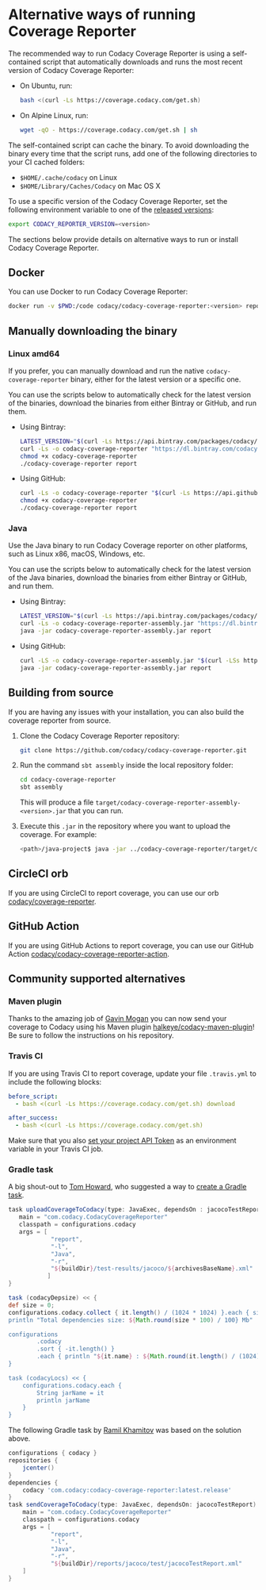 # Alternative ways of running Coverage Reporter

The recommended way to run Codacy Coverage Reporter is using a self-contained script that automatically downloads and runs the most recent version of Codacy Coverage Reporter:

-   On Ubuntu, run:

    ```bash
    bash <(curl -Ls https://coverage.codacy.com/get.sh)
    ```

-   On Alpine Linux, run:

    ```sh
    wget -qO - https://coverage.codacy.com/get.sh | sh
    ```

The self-contained script can cache the binary. To avoid downloading the binary every time that the script runs, add one of the following directories to your CI cached folders:

-   `$HOME/.cache/codacy` on Linux
-   `$HOME/Library/Caches/Codacy` on Mac OS X

To use a specific version of the Codacy Coverage Reporter, set the following environment variable to one of the [released versions](https://github.com/codacy/codacy-coverage-reporter/releases):

```bash
export CODACY_REPORTER_VERSION=<version>
```

The sections below provide details on alternative ways to run or install Codacy Coverage Reporter.

## Docker

You can use Docker to run Codacy Coverage Reporter:

```bash
docker run -v $PWD:/code codacy/codacy-coverage-reporter:<version> report
```

## Manually downloading the binary

### Linux amd64

If you prefer, you can manually download and run the native `codacy-coverage-reporter` binary, either for the latest version or a specific one.

You can use the scripts below to automatically check for the latest version of the binaries, download the binaries from either Bintray or GitHub, and run them.

-   Using Bintray:

    ```bash
    LATEST_VERSION="$(curl -Ls https://api.bintray.com/packages/codacy/Binaries/codacy-coverage-reporter/versions/_latest | jq -r .name)"
    curl -Ls -o codacy-coverage-reporter "https://dl.bintray.com/codacy/Binaries/${LATEST_VERSION}/codacy-coverage-reporter-linux"
    chmod +x codacy-coverage-reporter
    ./codacy-coverage-reporter report
    ```

-   Using GitHub:

    ```bash
    curl -Ls -o codacy-coverage-reporter "$(curl -Ls https://api.github.com/repos/codacy/codacy-coverage-reporter/releases/latest | jq -r '.assets | map({name, browser_download_url} | select(.name | contains("codacy-coverage-reporter-linux"))) | .[0].browser_download_url')"
    chmod +x codacy-coverage-reporter
    ./codacy-coverage-reporter report
    ```

### Java

Use the Java binary to run Codacy Coverage reporter on other platforms, such as Linux x86, macOS, Windows, etc.

You can use the scripts below to automatically check for the latest version of the Java binaries, download the binaries from either Bintray or GitHub, and run them.

-   Using Bintray:

    ```bash
    LATEST_VERSION="$(curl -Ls https://api.bintray.com/packages/codacy/Binaries/codacy-coverage-reporter/versions/_latest | jq -r .name)"
    curl -Ls -o codacy-coverage-reporter-assembly.jar "https://dl.bintray.com/codacy/Binaries/${LATEST_VERSION}/codacy-coverage-reporter-assembly.jar"
    java -jar codacy-coverage-reporter-assembly.jar report
    ```

-   Using GitHub:

    ```bash
    curl -LS -o codacy-coverage-reporter-assembly.jar "$(curl -LSs https://api.github.com/repos/codacy/codacy-coverage-reporter/releases/latest | jq -r '.assets | map({name, browser_download_url} | select(.name | endswith(".jar"))) | .[0].browser_download_url')"
    java -jar codacy-coverage-reporter-assembly.jar report
    ```

## Building from source

If you are having any issues with your installation, you can also build the coverage reporter from source.

1.  Clone the Codacy Coverage Reporter repository:

    ```bash
    git clone https://github.com/codacy/codacy-coverage-reporter.git
    ```

1.  Run the command `sbt assembly` inside the local repository folder:

    ```bash
    cd codacy-coverage-reporter
    sbt assembly
    ```
   
    This will produce a file `target/codacy-coverage-reporter-assembly-<version>.jar` that you can run.

1.  Execute this `.jar` in the repository where you want to upload the coverage. For example:

    ```bash
    <path>/java-project$ java -jar ../codacy-coverage-reporter/target/codacy-coverage-reporter-assembly-<version>.jar report
    ```

## CircleCI orb

If you are using CircleCI to report coverage, you can use our orb [codacy/coverage-reporter](https://circleci.com/orbs/registry/orb/codacy/coverage-reporter).

## GitHub Action

If you are using GitHub Actions to report coverage, you can use our GitHub Action [codacy/codacy-coverage-reporter-action](https://github.com/codacy/codacy-coverage-reporter-action).

## Community supported alternatives

### Maven plugin

Thanks to the amazing job of [Gavin Mogan](https://github.com/halkeye) you can now send your coverage to Codacy using his Maven plugin [halkeye/codacy-maven-plugin](https://github.com/halkeye/codacy-maven-plugin)! Be sure to follow the instructions on his repository.

### Travis CI

If you are using Travis CI to report coverage, update your file `.travis.yml` to include the following blocks:

```yaml
before_script:
  - bash <(curl -Ls https://coverage.codacy.com/get.sh) download

after_success:
  - bash <(curl -Ls https://coverage.codacy.com/get.sh)
```

Make sure that you also [set your project API Token](adding-coverage-to-your-repository.md#authenticate) as an environment variable in your Travis CI job.

### Gradle task

A big shout-out to [Tom Howard](https://github.com/tompahoward), who suggested a way to [create a Gradle task](https://github.com/mountain-pass/hyperstate/commit/857ca93e1c8484c14a5e2da9f0434d3daf3328ce).

```gradle
task uploadCoverageToCodacy(type: JavaExec, dependsOn : jacocoTestReport) {
   main = "com.codacy.CodacyCoverageReporter"
   classpath = configurations.codacy
   args = [
            "report",
            "-l",
            "Java",
            "-r",
            "${buildDir}/test-results/jacoco/${archivesBaseName}.xml"
           ]
}

task (codacyDepsize) << {
def size = 0;
configurations.codacy.collect { it.length() / (1024 * 1024) }.each { size += it }
println "Total dependencies size: ${Math.round(size * 100) / 100} Mb"

configurations
        .codacy
        .sort { -it.length() }
        .each { println "${it.name} : ${Math.round(it.length() / (1024) * 100) / 100} kb" }
}

task (codacyLocs) << {
    configurations.codacy.each {
        String jarName = it
        println jarName
    }
}
```

The following Gradle task by [Ramil Khamitov](https://github.com/Ram-002) was based on the solution above.

```gradle
configurations { codacy }
repositories {
    jcenter()
}
dependencies {
    codacy 'com.codacy:codacy-coverage-reporter:latest.release'
}
task sendCoverageToCodacy(type: JavaExec, dependsOn: jacocoTestReport) {
    main = "com.codacy.CodacyCoverageReporter"
    classpath = configurations.codacy
    args = [
            "report",
            "-l",
            "Java",
            "-r",
            "${buildDir}/reports/jacoco/test/jacocoTestReport.xml"
    ]
}
```

